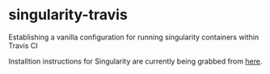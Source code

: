 # singularity-travis
Establishing a vanilla configuration for running singularity containers within Travis CI

Installtion instructions for Singularity are currently being grabbed from [here](http://singularity.lbl.gov/docs-installation#install-a-specific-release).
